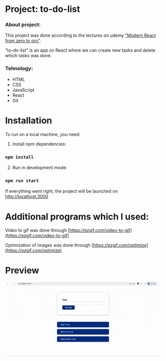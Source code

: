# Project: to-do-list

### About project:

This project was done according to the lectures on udemy ["Modern React from zero to pro"](https://www.udemy.com/course/react-np/). 

"to-do-list" is an app on React where we can create new tasks and delete which tasks was done.

### Tehnology: 

* HTML
* CSS
* JavaScript
* React
* Git

# Installation
To run on a local machine, you need:

1. Install npm dependencies:
### `npm install`
2. Run in development mode:
### `npm run start`

If everything went right, the project will be launched on [http://localhost:3000](http://localhost:3000)

# Additional programs which I used:

Video to gif was done through [https://ezgif.com/video-to-gif](https://ezgif.com/video-to-gif)

Optimization of images was done through [https://ezgif.com/optimize](https://ezgif.com/optimize)

# Preview

![](./public/list.gif)
